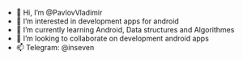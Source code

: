 - 👋 Hi, I’m @PavlovVladimir
- 👀 I’m interested in development apps for android
- 🌱 I’m currently learning Android, Data structures and Algorithmes
- 💞️ I’m looking to collaborate on development android apps
- 📫 Telegram: @inseven

<!---
PavlovVladimir/PavlovVladimir is a ✨ special ✨ repository because its `README.md` (this file) appears on your GitHub profile.
You can click the Preview link to take a look at your changes.
--->

